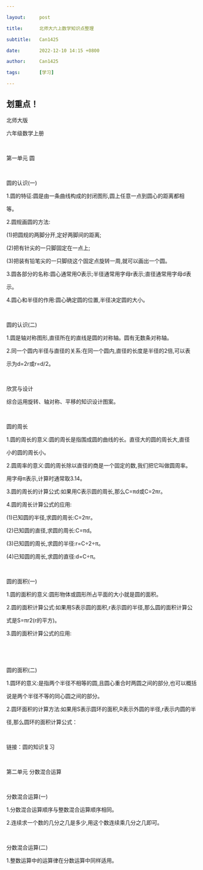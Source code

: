 ```yaml
---

layout:     post

title:      北师大六上数学知识点整理

subtitle:   Can1425

date:       2022-12-10 14:15 +0800

author:     Can1425

tags:       [学习]

---
```


## 划重点！

北师大版

六年级数学上册

﻿

第一单元  圆

﻿

圆的认识(一)

1.圆的特征:圆是由一条曲线构成的封闭图形,圆上任意一点到圆心的距离都相

等。

2.圆规画圆的方法:

(1)把圆规的两脚分开,定好两脚间的距离;

(2)把有针尖的一只脚固定在一点上;

(3)把装有铅笔尖的一只脚绕这个固定点旋转一周,就可以画出一个圆。

3.圆各部分的名称:圆心通常用O表示;半径通常用字母r表示;直径通常用字母d表

示。

4.圆心和半径的作用:圆心确定圆的位置,半径决定圆的大小。

﻿

圆的认识(二)

1.圆是轴对称图形,直径所在的直线是圆的对称轴。圆有无数条对称轴。

2.同一个圆内半径与直径的关系:在同一个圆内,直径的长度是半径的2倍,可以表

示为d=2r或r=d/2。

﻿

欣赏与设计

综合运用旋转、轴对称、平移的知识设计图案。

﻿

圆的周长

1.圆的周长的意义:圆的周长是指围成圆的曲线的长。直径大的圆的周长大,直径

小的圆的周长小。

2.圆周率的意义:圆的周长除以直径的商是一个固定的数,我们把它叫做圆周率。

用字母π表示,计算时通常取3.14。

3.圆的周长的计算公式:如果用C表示圆的周长,那么C=πd或C=2πr。

4.圆的周长计算公式的应用:

(1)已知圆的半径,求圆的周长:C=2πr。

(2)已知圆的直径,求圆的周长:C=πd。

(3)已知圆的周长,求圆的半径:r=C÷2÷π。

(4)已知圆的周长,求圆的直径:d=C÷π。

﻿

圆的面积(一)

1.圆的面积的意义:圆形物体或圆形所占平面的大小就是圆的面积。

2.圆的面积计算公式:如果用S表示圆的面积,r表示圆的半径,那么圆的面积计算公

式是S=πr2(r的平方)。

3.圆的面积计算公式的应用:

﻿﻿

﻿

圆的面积(二)

1.圆环的意义:是指两个半径不相等的圆,且圆心重合时两圆之间的部分,也可以概括

说是两个半径不等的同心圆之间的部分。

2.圆环面积的计算方法:如果用S表示圆环的面积,R表示外圆的半径,r表示内圆的半

径,那么圆环的面积计算公式：

﻿﻿﻿﻿

链接：圆的知识复习﻿

﻿

第二单元  分数混合运算

﻿

分数混合运算(一)

1.分数混合运算顺序与整数混合运算顺序相同。

2.连续求一个数的几分之几是多少,用这个数连续乘几分之几即可。

﻿

分数混合运算(二)

1.整数运算中的运算律在分数运算中同样适用。
